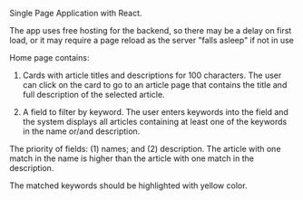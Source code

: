 Single Page Application with React.

The app uses free hosting for the backend, so there may be a delay on first
load, or it may require a page reload as the server "falls asleep" if not in use

Home page contains:

1. Cards with article titles and descriptions for 100 characters. The user can
   click on the card to go to an article page that contains the title and full
   description of the selected article.

2. A field to filter by keyword. The user enters keywords into the field and the
   system displays all articles containing at least one of the keywords in the
   name or/and description.

The priority of fields: (1) names; and (2) description. The article with one
match in the name is higher than the article with one match in the description.

The matched keywords should be highlighted with yellow color.
